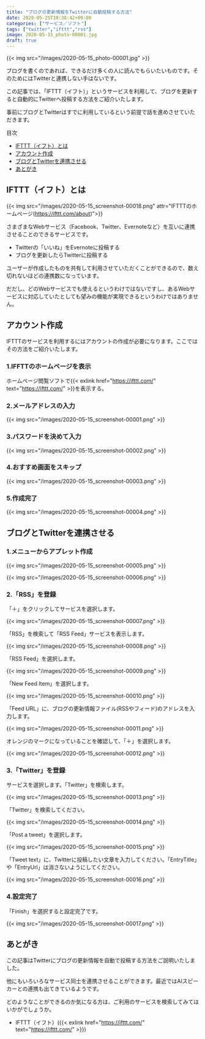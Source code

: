 ```yaml
---
title: "ブログの更新情報をTwitterに自動投稿する方法"
date: 2020-05-25T18:38:42+09:00
categories: ["サービス／ソフト"]
tags: ["twitter","ifttt","rss"]
image: 2020-05-15_photo-00001.jpg
draft: true
---
```


{{< img src="/images/2020-05-15_photo-00001.jpg" >}}

ブログを書くのであれば、できるだけ多くの人に読んでもらいたいものです。そのためにはTwitterと連携しない手はないです。

この記事では、「IFTTT（イフト）」というサービスを利用して、ブログを更新すると自動的にTwitterへ投稿する方法をご紹介いたします。

<!--more-->

事前にブログとTwitterはすでに利用しているという前提で話を進めさせていただきます。

目次
- [IFTTT（イフト）とは](#IFTTT（イフト）とは)
- [アカウント作成](#アカウント作成)
- [ブログとTwitterを連携させる](#ブログとTwitterを連携させる)
- [あとがき](#あとがき)

## IFTTT（イフト）とは

{{< img src="/images/2020-05-15_screenshot-00018.png" attr="IFTTTのホームページ(https://ifttt.com/about)">}}

さまざまなWebサービス（Facebook、Twitter、Evernoteなど）を互いに連携させることのできるサービスです。

- Twitterの「いいね」をEvernoteに投稿する
- ブログを更新したらTwitterに投稿する

ユーザーが作成したものを共有して利用させていただくことができるので、数え切れないほどの連携数になっています。

だだし、どのWebサービスでも使えるというわけではないですし、あるWebサービスに対応していたとしても望みの機能が実現できるというわけではありません。

## アカウント作成

IFTTTのサービスを利用するにはアカウントの作成が必要になります。ここではその方法をご紹介いたします。

### 1.IFFTTのホームページを表示

ホームページ閲覧ソフトで{{< exlink href="https://ifttt.com/" text="https://ifttt.com/" >}}を表示する。

### 2.メールアドレスの入力

{{< img src="/images/2020-05-15_screenshot-00001.png" >}}

### 3.パスワードを決めて入力

{{< img src="/images/2020-05-15_screenshot-00002.png" >}}

### 4.おすすめ画面をスキップ

{{< img src="/images/2020-05-15_screenshot-00003.png" >}}

### 5.作成完了

{{< img src="/images/2020-05-15_screenshot-00004.png" >}}

## ブログとTwitterを連携させる

### 1.メニューからアプレット作成

{{< img src="/images/2020-05-15_screenshot-00005.png" >}}

{{< img src="/images/2020-05-15_screenshot-00006.png" >}}

### 2.「RSS」を登録

「＋」をクリックしてサービスを選択します。

{{< img src="/images/2020-05-15_screenshot-00007.png" >}}

「RSS」を検索して「RSS Feed」サービスを表示します。

{{< img src="/images/2020-05-15_screenshot-00008.png" >}}

「RSS Feed」を選択します。

{{< img src="/images/2020-05-15_screenshot-00009.png" >}}

「New Feed Item」を選択します。

{{< img src="/images/2020-05-15_screenshot-00010.png" >}}

「Feed URL」に、ブログの更新情報ファイル(RSSやフィード)のアドレスを入力します。

{{< img src="/images/2020-05-15_screenshot-00011.png" >}}

オレンジのマークになっていることを確認して、「＋」を選択します。

{{< img src="/images/2020-05-15_screenshot-00012.png" >}}

### 3.「Twitter」を登録

サービスを選択します。「Twitter」を検索します。

{{< img src="/images/2020-05-15_screenshot-00013.png" >}}

「Twitter」を検索してください。

{{< img src="/images/2020-05-15_screenshot-00014.png" >}}

「Post a tweet」を選択します。

{{< img src="/images/2020-05-15_screenshot-00015.png" >}}

「Tweet text」に、Twitterに投稿したい文章を入力してください。「EntryTitle」や「EntryUrl」は消さないようにしてください。

{{< img src="/images/2020-05-15_screenshot-00016.png" >}}

### 4.設定完了

「Finish」を選択すると設定完了です。

{{< img src="/images/2020-05-15_screenshot-00017.png" >}}


## あとがき

この記事はTwitterにブログの更新情報を自動で投稿する方法をご説明いたしました。

他にもいろいろなサービス同士を連携させることができます。最近ではAIスピーカーとの連携も出てきているようです。

どのようなことができるのか気になる方は、ご利用のサービスを検索してみてはいかがでしょうか。

- IFTTT（イフト）({{< exlink href="https://ifttt.com/" text="https://ifttt.com/" >}})